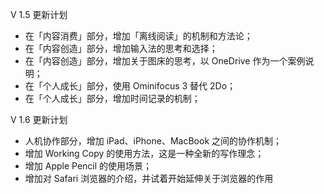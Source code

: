 V 1.5 更新计划

- 在「内容消费」部分，增加「离线阅读」的机制和方法论；
- 在「内容创造」部分，增加输入法的思考和选择；
- 在「内容创造」部分，增加关于图床的思考，以 OneDrive 作为一个案例说明；
- 在「个人成长」部分，使用 Ominifocus 3 替代 2Do；
- 在「个人成长」部分，增加时间记录的机制；


V 1.6 更新计划

- 人机协作部分，增加 iPad、iPhone、MacBook 之间的协作机制；
- 增加 Working Copy 的使用方法，这是一种全新的写作理念；
- 增加 Apple Pencil 的使用场景；
- 增加对 Safari 浏览器的介绍，并试着开始延伸关于浏览器的作用